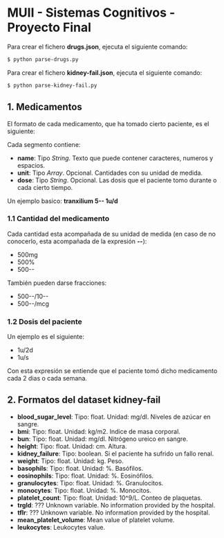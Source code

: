 # MUII - Sistemas Cognitivos - Proyecto Final

Para crear el fichero **drugs.json**, ejecuta el siguiente comando:

```sh
$ python parse-drugs.py
```

Para crear el fichero **kidney-fail.json**, ejecuta el siguiente comando:

```sh
$ python parse-kidney-fail.py
```

## 1. Medicamentos

El formato de cada medicamento, que ha tomado cierto paciente, es el siguiente:

> <nombre del medicamento> <cantidad del medicamento> <dosis del paciente>

Cada segmento contiene:
  - **name**: Tipo *String*. Texto que puede contener caracteres, numeros y espacios.
  - **unit**: Tipo *Array*. Opcional. Cantidades con su unidad de medida.
  - **dose**: Tipo *String*. Opcional. Las dosis que el paciente tomo durante o cada cierto tiempo.

Un ejemplo basico: **tranxilium 5-- 1u/d**

### 1.1 Cantidad del medicamento

Cada cantidad esta acompañada de su unidad de medida (en caso de no conocerlo, esta acompañada de la expresión **--**):

* 500mg
* 500%
* 500--

También pueden darse fracciones:

* 500--/10--
* 500--/mcg

### 1.2 Dosis del paciente

Un ejemplo es el siguiente:

* 1u/2d
* 1u/s

Con esta expresión se entiende que el paciente tomó dicho medicamento cada 2 dias o cada semana.

## 2. Formatos del dataset kidney-fail

* **blood_sugar_level**: Tipo: float. Unidad: mg/dl. Niveles de azúcar en sangre.
* **bmi**: Tipo: float. Unidad: kg/m2. Indice de masa corporal.
* **bun**: Tipo: float. Unidad: mg/dl. Nitrógeno ureico en sangre.
* **height**: Tipo: float. Unidad: cm. Altura.
* **kidney_failure**: Tipo: boolean. Si el paciente ha sufrido un fallo renal.
* **weight**: Tipo: float. Unidad: kg. Peso.
* **basophils**: Tipo: float. Unidad: %. Basófilos.
* **eosinophils**: Tipo: float. Unidad: %. Eosinófilos.
* **granulocytes**: Tipo: float. Unidad: %. Granulocitos.
* **monocytes**: Tipo: float. Unidad: %. Monocitos.
* **platelet_count**: Tipo: float. Unidad: 10^9/L. Conteo de plaquetas.
* **trgld**: ??? Unknown variable. No information provided by the hospital.
* **tflr**: ??? Unknown variable. No information provided by the hospital.
* **mean_platelet_volume**: Mean value of platelet volume.
* **leukocytes**: Leukocytes value.

